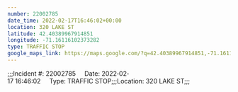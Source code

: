 ```yaml
---
number: 22002785
date_time: 2022-02-17T16:46:02+00:00
location: 320 LAKE ST
latitude: 42.40389967914851
longitude: -71.16116102373282
type: TRAFFIC STOP
google_maps_link: https://maps.google.com/?q=42.40389967914851,-71.16116102373282
---
```


;;;Incident #: 22002785     Date: 2022‐02‐17 16:46:02     Type: TRAFFIC STOP;;;Location: 320 LAKE ST;;;
